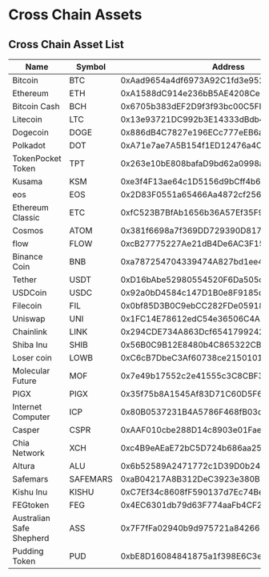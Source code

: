 # Cross Chain Assets

## Cross Chain Asset List

| Name      | Symbol | Address | Decimals  |
|  ----  | ----  | ---- | ---- |
| Bitcoin  | BTC |	0xAad9654a4df6973A92C1fd3e95281F0B37960CCd	|	8	|
| Ethereum |	ETH | 	0xA1588dC914e236bB5AE4208Ce3081246f7A00193	|	18	|
| Bitcoin Cash |	BCH | 	0x6705b383dEF2D9f3f93bc00C5FDe402613d2D695	|	8	|
| Litecoin |	LTC | 	0x13e93721DC992b3E14333dBdb48C0e7Ec55431c3	|	8	|
| Dogecoin |	DOGE | 	0x886dB4C7827e196ECc777eEB6a94C23c79B9467A	|	8	|
| Polkadot |	DOT | 	0xA71e7ae7A5B154f1ED12476a4C54c5Ec6e3426AC	|	10	|
| TokenPocket Token |	TPT | 	0x263e10bE808bafaD9bd62a0998a36d4e6B9fcb19	|	4	|
| Kusama |	KSM | 	0xe3f4F13ae64c1D5156d9bCff4b6a98a70fC32C57	|	12	|
| eos |	EOS | 	0x2D83F0551a65466Aa4872cf25693F4c3e834f602	|	4	|
| Ethereum Classic |	ETC | 	0xfC523B7BfAb1656b36A57Ef35F9D5c738CbF1E6C	|	18	|
| Cosmos |	ATOM | 	0x381f6698a7f369DD729390D817A7BfeB765fB105	|	6	|
| flow |	FLOW | 	0xcB27775227Ae21dB4De6AC3F156139300Cf70aF5	|	8	|
| Binance Coin |	BNB | 	0xa787254704339474A827bd1ee4772c455e3aE7F2	|	18	|
| Tether |	USDT | 	0xD16bAbe52980554520F6Da505dF4d1b124c815a7	|	6	|
| USDCoin |	USDC | 	0x92a0bD4584c147D1B0e8F9185dB0BDa10B05Ed7e	|	6	|
| Filecoin |	FIL | 	0x0bf85D3B0C9ebCC282FDe0591882d12E57E700B3	|	18	|
| Uniswap |	UNI | 	0x1FC14E78612edC54e36506C4A11a1A3bE4fE48aF	|	18	|
| Chainlink |	LINK | 	0x294CDE734A863Dcf65417992424405bCcF3973E7	|	18	|
| Shiba Inu |	SHIB | 	0x56B0C9B12E8480b4C865322CB3d5CEf1c22c1430	|	18	|
| Loser coin	|  LOWB |	0xC6cB7DbeC3Af60738ce2150101191faD2ef91625  | 18 |
| Molecular Future	|  MOF |	0x7e49b17552c2e41555c3C8CBF3bE742796019442  | 18 |
| PIGX	|  PIGX |	0x35f75b8A1545Af83D71C60D5F6cdA71eCBfDC24C  | 18 |
| Internet Computer	|  ICP |	0x80B0537231B4A5786F468fB03cE3B9A761C32688  | 18 |
| Casper	|  CSPR |	0xAAF010cbe288D14c8903e01FaeEFD4F4468C9747  | 18 |
| Chia Network	|  XCH |	0xc4B9eAEaE72bC5D724b686aa2517e4d510bC401b  | 18 |
| Altura	|  ALU |	0x6b52589A2471772c1D39D0b2477ce24647f75318  | 18 |
| Safemars	|  SAFEMARS |	0xaB04217A8B312DeC3923e380B54c848EF9eE389a  | 9 |
| Kishu Inu	|  KISHU |	0xC7Ef34c8608fF590137d7Ec74Be46ac8D509750d  | 9 |
| FEGtoken	|  FEG |	0x4EC6301db79d63F774aaFb4CF263D8c1e6d4cD7b  | 9 |
| Australian Safe Shepherd	|  ASS |	0x7F7fFa02940b9d975721a842665883482D0Dc342  | 9 |
| Pudding Token	|  PUD |	0xbE8D16084841875a1f398E6C3eC00bBfcbFa571b  | 18 |